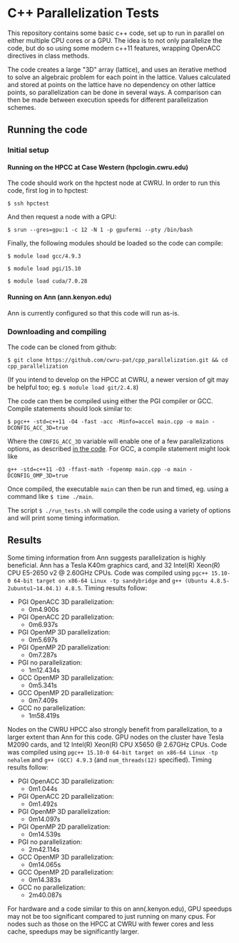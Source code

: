 # C++ Parallelization Tests

This repository contains some basic c++ code, set up to run in parallel on either multiple CPU cores or a GPU. The idea is to not only parallelize the code, but do so using some modern c++11 features, wrapping OpenACC directives in class methods.

The code creates a large "3D" array (lattice), and uses an iterative method to solve an algebraic problem for each point in the lattice. Values calculated and stored at points on the lattice have no dependency on other lattice points, so parallelization can be done in several ways. A comparison can then be made between execution speeds for different parallelization schemes.

## Running the code

### Initial setup

#### Running on the HPCC at Case Western (hpclogin.cwru.edu)

The code should work on the hpctest node at CWRU. In order to run this code, first log in to hpctest:
```{r, engine='bash', hpctest_login}
$ ssh hpctest
```
And then request a node with a GPU:
```{r, engine='bash', hpctest_gpureq}
$ srun --gres=gpu:1 -c 12 -N 1 -p gpufermi --pty /bin/bash
```
Finally, the following modules should be loaded so the code can compile:
```{r, engine='bash', loadgcc}
$ module load gcc/4.9.3
```
```{r, engine='bash', loadpgi}
$ module load pgi/15.10
```
```{r, engine='bash', loadcuda}
$ module load cuda/7.0.28
```

#### Running on Ann (ann.kenyon.edu)

Ann is currently configured so that this code will run as-is.

### Downloading and compiling

The code can be cloned from github:
```{r, engine='bash', clone}
$ git clone https://github.com/cwru-pat/cpp_parallelization.git && cd cpp_parallelization
```
(If you intend to develop on the HPCC at CWRU, a newer version of git may be helpful too; eg. `$ module load git/2.4.8`)

The code can then be compiled using either the PGI compiler or GCC. Compile statements should look similar to:
```{r, engine='bash', pgicompile}
$ pgc++ -std=c++11 -O4 -fast -acc -Minfo=accel main.cpp -o main -DCONFIG_ACC_3D=true
```
Where the `CONFIG_ACC_3D` variable will enable one of a few parallelizations options, as described [in the code](https://github.com/cwru-pat/cpp_parallelization/blob/master/main.cpp#L26).
For GCC, a compile statement might look like
```{r, engine='bash', gcccompile}
g++ -std=c++11 -O3 -ffast-math -fopenmp main.cpp -o main -DCONFIG_OMP_3D=true
```

Once compiled, the executable `main` can then be run and timed, eg. using a command like `$ time ./main`.

The script `$ ./run_tests.sh` will compile the code using a variety of options and will print some timing information.

## Results

Some timing information from Ann suggests parallelization is highly beneficial. Ann has a Tesla K40m graphics card, and 32 Intel(R) Xeon(R) CPU E5-2650 v2 @ 2.60GHz CPUs. Code was compiled using `pgc++ 15.10-0 64-bit target on x86-64 Linux -tp sandybridge` and `g++ (Ubuntu 4.8.5-2ubuntu1~14.04.1) 4.8.5`. Timing results follow:

- PGI OpenACC 3D parallelization:
  - 0m4.900s
- PGI OpenACC 2D parallelization:
  - 0m6.937s
- PGI OpenMP 3D parallelization:
  - 0m5.697s
- PGI OpenMP 2D parallelization:
  - 0m7.287s
- PGI no parallelization:
  - 1m12.434s
- GCC OpenMP 3D parallelization:
  - 0m5.341s
- GCC OpenMP 2D parallelization:
  - 0m7.409s
- GCC no parallelization:
  - 1m58.419s

Nodes on the CWRU HPCC also strongly benefit from parallelization, to a larger extent than Ann for this code. GPU nodes on the cluster have Tesla M2090 cards, and 12 Intel(R) Xeon(R) CPU X5650  @ 2.67GHz CPUs.  Code was compiled using `pgc++ 15.10-0 64-bit target on x86-64 Linux -tp nehalem` and `g++ (GCC) 4.9.3` (and `num_threads(12)` specified). Timing results follow:

- PGI OpenACC 3D parallelization:
  - 0m1.044s
- PGI OpenACC 2D parallelization:
  - 0m1.492s
- PGI OpenMP 3D parallelization:
  - 0m14.097s
- PGI OpenMP 2D parallelization:
  - 0m14.539s
- PGI no parallelization:
  - 2m42.114s
- GCC OpenMP 3D parallelization:
  - 0m14.065s
- GCC OpenMP 2D parallelization:
  - 0m14.383s
- GCC no parallelization:
  - 2m40.087s

For hardware and a code similar to this on ann(.kenyon.edu), GPU speedups may not be too significant compared to just running on many cpus. For nodes such as those on the HPCC at CWRU with fewer cores and less cache, speedups may be significantly larger.
